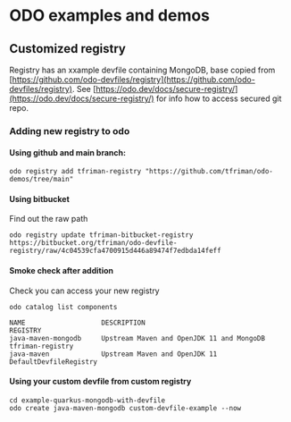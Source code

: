 # ODO examples and demos

## Customized registry

Registry has an xxample devfile containing MongoDB, base copied from [https://github.com/odo-devfiles/registry](https://github.com/odo-devfiles/registry). See [https://odo.dev/docs/secure-registry/](https://odo.dev/docs/secure-registry/) for info how to access secured git repo.

### Adding new registry to odo

#### Using github and main branch:

```shell script
odo registry add tfriman-registry "https://github.com/tfriman/odo-demos/tree/main"
```

#### Using bitbucket

Find out the raw path

```shell script
odo registry update tfriman-bitbucket-registry https://bitbucket.org/tfriman/odo-devfile-registry/raw/4c04539cfa4700915d446a89474f7edbda14feff
```

#### Smoke check after addition

Check you can access your new registry

```shell script
odo catalog list components
```

```
NAME                   DESCRIPTION                                   REGISTRY
java-maven-mongodb     Upstream Maven and OpenJDK 11 and MongoDB     tfriman-registry
java-maven             Upstream Maven and OpenJDK 11                 DefaultDevfileRegistry
```

#### Using your custom devfile from custom registry

```shell script
cd example-quarkus-mongodb-with-devfile
odo create java-maven-mongodb custom-devfile-example --now
```
